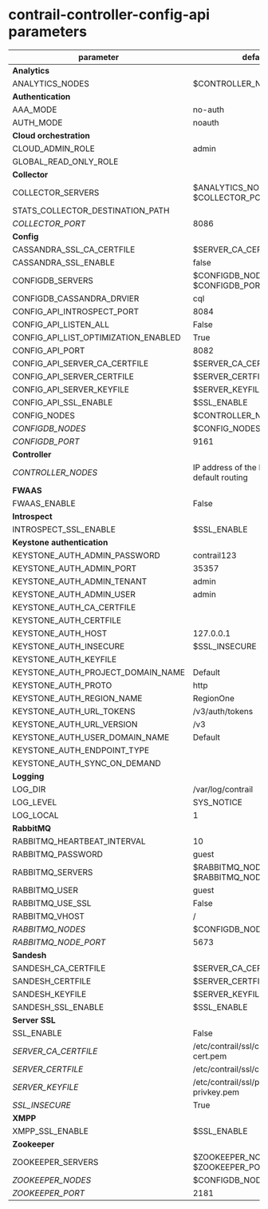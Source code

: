 # contrail-controller-config-api parameters

| parameter                            | default                                        |
| ------------------------------------ | ---------------------------------------------- |
| **Analytics**                        |                                                |
| ANALYTICS_NODES                      | $CONTROLLER_NODES                              |
| **Authentication**                   |                                                |
| AAA_MODE                             | no-auth                                        |
| AUTH_MODE                            | noauth                                         |
| **Cloud orchestration**              |                                                |
| CLOUD_ADMIN_ROLE                     | admin                                          |
| GLOBAL_READ_ONLY_ROLE                |                                                |
| **Collector**                        |                                                |
| COLLECTOR_SERVERS                    | $ANALYTICS_NODES with $COLLECTOR_PORT          |
| STATS_COLLECTOR_DESTINATION_PATH     |                                                |
| *COLLECTOR_PORT*                     | 8086                                           |
| **Config**                           |                                                |
| CASSANDRA_SSL_CA_CERTFILE            | $SERVER_CA_CERTFILE                            |
| CASSANDRA_SSL_ENABLE                 | false                                          |
| CONFIGDB_SERVERS                     | $CONFIGDB_NODES with $CONFIGDB_PORT            |
| CONFIGDB_CASSANDRA_DRVIER            | cql                                            |
| CONFIG_API_INTROSPECT_PORT           | 8084                                           |
| CONFIG_API_LISTEN_ALL                | False                                          |
| CONFIG_API_LIST_OPTIMIZATION_ENABLED | True                                           |
| CONFIG_API_PORT                      | 8082                                           |
| CONFIG_API_SERVER_CA_CERTFILE        | $SERVER_CA_CERTFILE                            |
| CONFIG_API_SERVER_CERTFILE           | $SERVER_CERTFILE                               |
| CONFIG_API_SERVER_KEYFILE            | $SERVER_KEYFILE                                |
| CONFIG_API_SSL_ENABLE                | $SSL_ENABLE                                    |
| CONFIG_NODES                         | $CONTROLLER_NODES                              |
| *CONFIGDB_NODES*                     | $CONFIG_NODES                                  |
| *CONFIGDB_PORT*                      | 9161                                           |
| **Controller**                       |                                                |
| *CONTROLLER_NODES*                   | IP address of the NIC performs default routing |
| **FWAAS**                            |                                                |
| FWAAS_ENABLE                         | False                                          |
| **Introspect**                       |                                                |
| INTROSPECT_SSL_ENABLE                | $SSL_ENABLE                                    |
| **Keystone authentication**          |                                                |
| KEYSTONE_AUTH_ADMIN_PASSWORD         | contrail123                                    |
| KEYSTONE_AUTH_ADMIN_PORT             | 35357                                          |
| KEYSTONE_AUTH_ADMIN_TENANT           | admin                                          |
| KEYSTONE_AUTH_ADMIN_USER             | admin                                          |
| KEYSTONE_AUTH_CA_CERTFILE            |                                                |
| KEYSTONE_AUTH_CERTFILE               |                                                |
| KEYSTONE_AUTH_HOST                   | 127.0.0.1                                      |
| KEYSTONE_AUTH_INSECURE               | $SSL_INSECURE                                  |
| KEYSTONE_AUTH_KEYFILE                |                                                |
| KEYSTONE_AUTH_PROJECT_DOMAIN_NAME    | Default                                        |
| KEYSTONE_AUTH_PROTO                  | http                                           |
| KEYSTONE_AUTH_REGION_NAME            | RegionOne                                      |
| KEYSTONE_AUTH_URL_TOKENS             | /v3/auth/tokens                                |
| KEYSTONE_AUTH_URL_VERSION            | /v3                                            |
| KEYSTONE_AUTH_USER_DOMAIN_NAME       | Default                                        |
| KEYSTONE_AUTH_ENDPOINT_TYPE          |                                                |
| KEYSTONE_AUTH_SYNC_ON_DEMAND         |                                                |
| **Logging**                          |                                                |
| LOG_DIR                              | /var/log/contrail                              |
| LOG_LEVEL                            | SYS_NOTICE                                     |
| LOG_LOCAL                            | 1                                              |
| **RabbitMQ**                         |                                                |
| RABBITMQ_HEARTBEAT_INTERVAL          | 10                                             |
| RABBITMQ_PASSWORD                    | guest                                          |
| RABBITMQ_SERVERS                     | $RABBITMQ_NODES with $RABBITMQ_NODE_PORT       |
| RABBITMQ_USER                        | guest                                          |
| RABBITMQ_USE_SSL                     | False                                          |
| RABBITMQ_VHOST                       | /                                              |
| *RABBITMQ_NODES*                     | $CONFIGDB_NODES                                |
| *RABBITMQ_NODE_PORT*                 | 5673                                           |
| **Sandesh**                          |                                                |
| SANDESH_CA_CERTFILE                  | $SERVER_CA_CERTFILE                            |
| SANDESH_CERTFILE                     | $SERVER_CERTFILE                               |
| SANDESH_KEYFILE                      | $SERVER_KEYFILE                                |
| SANDESH_SSL_ENABLE                   | $SSL_ENABLE                                    |
| **Server SSL**                       |                                                |
| SSL_ENABLE                           | False                                          |
| *SERVER_CA_CERTFILE*                 | /etc/contrail/ssl/certs/ca-cert.pem            |
| *SERVER_CERTFILE*                    | /etc/contrail/ssl/certs/server.pem             |
| *SERVER_KEYFILE*                     | /etc/contrail/ssl/private/server-privkey.pem   |
| *SSL_INSECURE*                       | True                                           |
| **XMPP**                             |                                                |
| XMPP_SSL_ENABLE                      | $SSL_ENABLE                                    |
| **Zookeeper**                        |                                                |
| ZOOKEEPER_SERVERS                    | $ZOOKEEPER_NODES with $ZOOKEEPER_PORT          |
| *ZOOKEEPER_NODES*                    | $CONFIGDB_NODES                                |
| *ZOOKEEPER_PORT*                     | 2181                                           |

